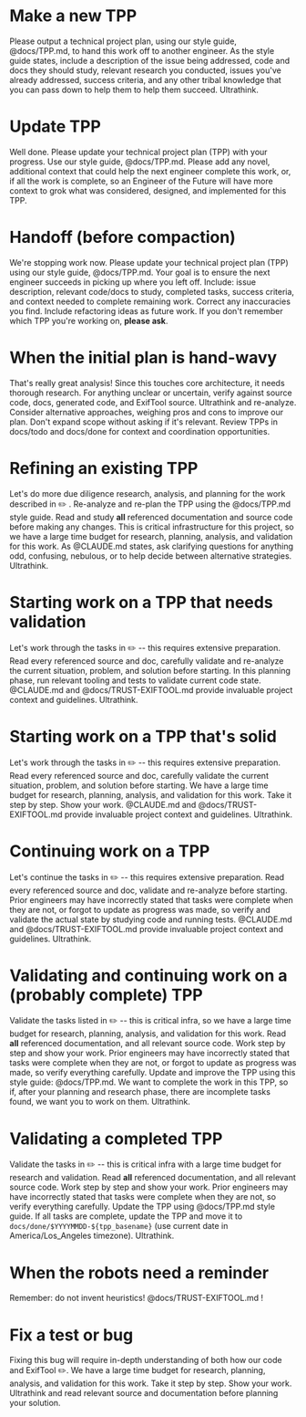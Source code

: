 # Make a new TPP

Please output a technical project plan, using our style guide, @docs/TPP.md, to hand this work off to another engineer. As the style guide states, include a description of the issue being addressed, code and docs they should study, relevant research you conducted, issues you've already addressed, success criteria, and any other tribal knowledge that you can pass down to help them to help them succeed. Ultrathink.

# Update TPP

Well done. Please update your technical project plan (TPP) with your progress. Use our style guide, @docs/TPP.md. Please add any novel, additional context that could help the next engineer complete this work, or, if all the work is complete, so an Engineer of the Future will have more context to grok what was considered, designed, and implemented for this TPP.

# Handoff (before compaction)

We're stopping work now. Please update your technical project plan (TPP) using our style guide, @docs/TPP.md. Your goal is to ensure the next engineer succeeds in picking up where you left off. Include: issue description, relevant code/docs to study, completed tasks, success criteria, and context needed to complete remaining work. Correct any inaccuracies you find. Include refactoring ideas as future work. If you don't remember which TPP you're working on, **please ask**.

# When the initial plan is hand-wavy

That's really great analysis! Since this touches core architecture, it needs thorough research. For anything unclear or uncertain, verify against source code, docs, generated code, and ExifTool source. Ultrathink and re-analyze. Consider alternative approaches, weighing pros and cons to improve our plan. Don't expand scope without asking if it's relevant. Review TPPs in docs/todo and docs/done for context and coordination opportunities.

# Refining an existing TPP

Let's do more due diligence research, analysis, and planning for the work described in ✏️ . Re-analyze and re-plan the TPP using the @docs/TPP.md style guide. Read and study **all** referenced documentation and source code before making any changes. This is critical infrastructure for this project, so we have a large time budget for research, planning, analysis, and validation for this work. As @CLAUDE.md states, ask clarifying questions for anything odd, confusing, nebulous, or to help decide between alternative strategies. Ultrathink.

# Starting work on a TPP that needs validation

Let's work through the tasks in ✏️ -- this requires extensive preparation. Read every referenced source and doc, carefully validate and re-analyze the current situation, problem, and solution before starting. In this planning phase, run relevant tooling and tests to validate current code state. @CLAUDE.md and @docs/TRUST-EXIFTOOL.md provide invaluable project context and guidelines. Ultrathink.

# Starting work on a TPP that's solid

Let's work through the tasks in ✏️ -- this requires extensive preparation. Read every referenced source and doc, carefully validate the current situation, problem, and solution before starting. We have a large time budget for research, planning, analysis, and validation for this work. Take it step by step. Show your work. @CLAUDE.md and @docs/TRUST-EXIFTOOL.md provide invaluable project context and guidelines. Ultrathink.  

# Continuing work on a TPP

Let's continue the tasks in ✏️ -- this requires extensive preparation. Read every referenced source and doc, validate and re-analyze before starting. Prior engineers may have incorrectly stated that tasks were complete when they are not, or forgot to update as progress was made, so verify and validate the actual state by studying code and running tests. @CLAUDE.md and @docs/TRUST-EXIFTOOL.md provide invaluable project context and guidelines. Ultrathink.

# Validating and continuing work on a (probably complete) TPP

Validate the tasks listed in ✏️ -- this is critical infra, so we have a large time budget for research, planning, analysis, and validation for this work. Read **all** referenced documentation, and all relevant source code. Work step by step and show your work. Prior engineers may have incorrectly stated that tasks were complete when they are not, or forgot to update as progress was made, so verify everything carefully. Update and improve the TPP using this style guide: @docs/TPP.md. We want to complete the work in this TPP, so if, after your planning and research phase, there are incomplete tasks found, we want you to work on them.  Ultrathink.

# Validating a completed TPP

Validate the tasks in ✏️ -- this is critical infra with a large time budget for research and validation. Read **all** referenced documentation, and all relevant source code. Work step by step and show your work. Prior engineers may have incorrectly stated that tasks were complete when they are not, so verify everything carefully. Update the TPP using @docs/TPP.md style guide. If all tasks are complete, update the TPP and move it to `docs/done/$YYYYMMDD-${tpp_basename}` (use current date in America/Los_Angeles timezone).  Ultrathink.

# When the robots need a reminder

Remember: do not invent heuristics! @docs/TRUST-EXIFTOOL.md !

# Fix a test or bug

Fixing this bug will require in-depth understanding of both how our code and ExifTool ✏️. We have a large time budget for research, planning, analysis, and validation for this work. Take it step by step. Show your work. Ultrathink and read relevant source and documentation before planning your solution.
